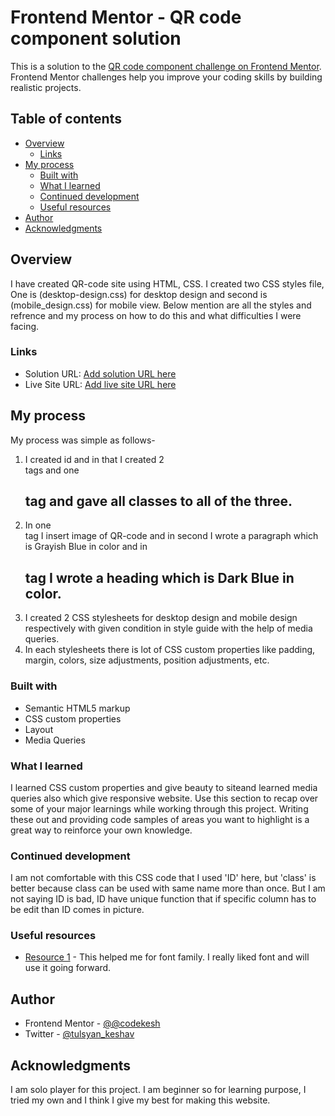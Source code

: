# Frontend Mentor - QR code component solution

This is a solution to the [QR code component challenge on Frontend Mentor](https://www.frontendmentor.io/challenges/qr-code-component-iux_sIO_H). Frontend Mentor challenges help you improve your coding skills by building realistic projects. 

## Table of contents

- [Overview](#overview)
  - [Links](#links)
- [My process](#my-process)
  - [Built with](#built-with)
  - [What I learned](#what-i-learned)
  - [Continued development](#continued-development)
  - [Useful resources](#useful-resources)
- [Author](#author)
- [Acknowledgments](#acknowledgments)

## Overview
I have created QR-code site using HTML, CSS. I created two CSS styles file, One is (desktop-design.css) for desktop design and second is (mobile_design.css) for mobile view. Below mention are all the styles and refrence and my process on how to do this and what difficulties I were facing.

### Links

- Solution URL: [Add solution URL here](https://github.com/codekesh/QR-compenent-front-end-mentor.git)
- Live Site URL: [Add live site URL here](https://your-live-site-url.com)

## My process
My process was simple as follows-
1. I created id and in that I created 2 <div> tags and one <h2> tag and gave all classes to all of the three.
2. In one <div> tag I insert image of QR-code and in second I wrote a paragraph which is Grayish Blue in color and in <h2> tag I wrote a heading which is Dark Blue in color.
3. I created 2 CSS stylesheets for desktop design and mobile design respectively with given condition in style guide with the help of media queries.
4. In each stylesheets there is lot of CSS custom properties like padding, margin, colors, size adjustments, position adjustments, etc.

### Built with

- Semantic HTML5 markup
- CSS custom properties
- Layout
- Media Queries

### What I learned
I learned CSS custom properties and give beauty to siteand learned media queries also which give responsive website.
Use this section to recap over some of your major learnings while working through this project. Writing these out and providing code samples of areas you want to highlight is a great way to reinforce your own knowledge.

### Continued development

I am not comfortable with this CSS code that I used 'ID' here, but 'class' is better because class can be used with same name more than once. But I am not saying ID is bad, ID have unique function that if specific column has to be edit than ID comes in picture.

### Useful resources

- [Resource 1](https://fonts.google.com/specimen/Outfit) - This helped me for font family. I really liked font and will use it going forward.

## Author

- Frontend Mentor - [@@codekesh](https://www.frontendmentor.io/profile/codekesh)
- Twitter - [@tulsyan_keshav](https://twitter.com/tulsyan_keshav)

## Acknowledgments
I am solo player for this project. I am beginner so for learning purpose, I tried my own and I think I give my best for making this website.
